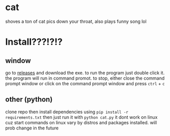 # cat
shoves a ton of cat pics down your throat, also plays funny song lol

# Install???!?!?
## window
go to [releases](https://github.com/smallketchup82/cat/releases) and download the exe. to run the program just double click it. the program will run in command promot. to stop, either close the command prompt window or click on the command prompt window and press `ctrl` + `c`
## other (python)
clone repo then install dependencies using `pip install -r requirements.txt` then just run it with `python cat.py` 
it dont work on linux cuz start commands on linux vary by distros and packages installed. will prob change in the future
